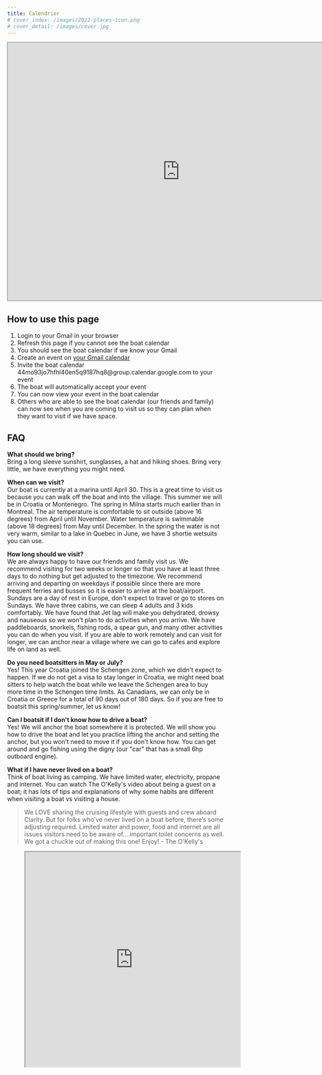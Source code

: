 ```yaml
---
title: Calendrier
# cover_index: /images/2022-places-icon.png
# cover_detail: /images/cover.jpg
---
```


<iframe src="https://calendar.google.com/calendar/embed?height=600&amp;wkst=1&amp;bgcolor=%23ffffff&amp;ctz=Europe%2FBelgrade&amp;showTabs=0&amp;showCalendars=0&amp;showPrint=0&amp;showNav=1&amp;title=O%C3%B9%20sommes-nous%20quand...%20Where%20are%20we%20when...&amp;src=NDRtbzkzam83aGZobDQwZW41cTkxODdocThAZ3JvdXAuY2FsZW5kYXIuZ29vZ2xlLmNvbQ&amp;src=ZW4uY2FuYWRpYW4jaG9saWRheUBncm91cC52LmNhbGVuZGFyLmdvb2dsZS5jb20&amp;color=%2333B679&amp;color=%230B8043" style="border:solid 1px #777" width="800" height="600" frameborder="0" scrolling="no">
</iframe>

<h2>How to use this page</h2>

<ol>
<li>Login to your Gmail in your browser</li>
<li>Refresh this page if you cannot see the boat calendar</li>
<li>You should see the boat calendar if we know your Gmail</li>
<li>Create an event on <a href="https://calendar.google.com/calendar/u/0/r" target="_blank" rel="noreferrer noopener">your Gmail calendar</a>
</li>
<li>Invite the boat calendar 44mo93jo7hfhl40en5q9187hq8@group.calendar.google.com to your event</li>
<li>The boat will automatically accept your event</li>
<li>You can now view your event in the boat calendar</li>
<li>Others who are able to see the boat calendar (our friends and family) can now see when you are coming to visit us so they can plan when they want to visit if we have space.</li>
</ol>

<h2>FAQ</h2>

<p>
<strong>What should we bring?<br>
</strong>Bring a long sleeve sunshirt, sunglasses, a hat and hiking shoes. Bring very little, we have everything you might need.</p>

<p>
<strong>When can we visit?</strong>
<br>Our boat is currently at a marina until April 30. This is a great time to visit us because you can walk off the boat and into the village. This summer we will be in Croatia or Montenegro. The spring in Milna starts much earlier than in Montreal. The air temperature is comfortable to sit outside (above 16 degrees) from April until November. Water temperature is swimmable (above 18 degrees) from May until December. In the spring the water is not very warm, similar to a lake in Quebec in June, we have 3 shortie wetsuits you can use. </p>

<p>
<strong>How long should we visit?</strong>
<br>We are always happy to have our friends and family visit us. We recommend visiting for two weeks or longer so that you have at least three days to do nothing but get adjusted to the timezone. We recommend arriving and departing on weekdays if possible since there are more frequent ferries and busses so it is easier to arrive at the boat/airport. Sundays are a day of rest in Europe, don't expect to travel or go to stores on Sundays. We have three cabins, we can sleep 4 adults and 3 kids comfortably. We have found that Jet lag will make you dehydrated, drowsy and nauseous so we won't plan to do activities when you arrive. We have paddleboards, snorkels, fishing rods, a spear gun, and many other activities you can do when you visit. If you are able to work remotely and can visit for longer, we can anchor near a village where we can go to cafes and explore life on land as well.</p>

<p>
<strong>Do you need boatsitters in May or July?<br>
</strong>Yes! This year Croatia joined the Schengen zone, which we didn't expect to happen. If we do not get a visa to stay longer in Croatia, we might need boat sitters to help watch the boat while we leave the Schengen area to buy more time in the Schengen time limits. As Canadians, we can only be in Croatia or Greece for a total of 90 days out of 180 days. So if you are free to boatsit this spring/summer, let us know!</p>

<p>
<strong>Can I boatsit if I don't know how to drive a boat?<br>
</strong>Yes! We will anchor the boat somewhere it is protected. We will show you how to drive the boat and let you practice lifting the anchor and setting the anchor, but you won't need to move it if you don't know how. You can get around and go fishing using the digny (our "car" that has a small 6hp outboard engine).</p>

<p>
<strong>What if I have never lived on a boat?<br>
</strong>Think of boat living as camping. We have limited water, electricity, propane and internet. You can watch The O'Kelly's video about being a guest on a boat; it has lots of tips and explanations of why some habits are different when visiting a boat vs visiting a house.</p>

<blockquote class="wp-block-quote">

<p>We LOVE sharing the cruising lifestyle with guests and crew aboard Clarity. But for folks who’ve never lived on a boat before, there’s some adjusting required. Limited water and power, food and internet are all issues visitors need to be aware of....important toilet concerns as well. We got a chuckle out of making this one! Enjoy! - The O'Kelly's<br>
</p>

</blockquote>

<figure class="wp-block-embed is-type-rich is-provider-embed-handler wp-block-embed-embed-handler wp-embed-aspect-16-9 wp-has-aspect-ratio">
<div class="wp-block-embed__wrapper">
 <iframe width="500" height="500"
    src="https://www.youtube.com/embed/QvJcX3JkVW8">
</iframe>

</div>
</figure>
